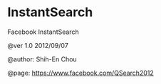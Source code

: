 InstantSearch
=============

Facebook InstantSearch

@ver 1.0 2012/09/07

@author: Shih-En Chou

@page: https://www.facebook.com/QSearch2012

